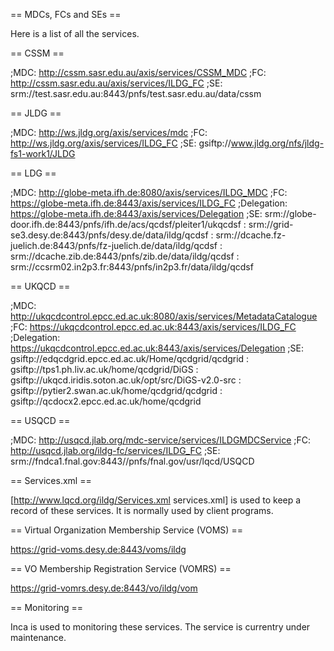 == MDCs, FCs and SEs ==

Here is a list of all the services.

== CSSM ==

;MDC: http://cssm.sasr.edu.au/axis/services/CSSM_MDC
;FC: http://cssm.sasr.edu.au/axis/services/ILDG_FC
;SE: srm://test.sasr.edu.au:8443/pnfs/test.sasr.edu.au/data/cssm

== JLDG ==

;MDC: http://ws.jldg.org/axis/services/mdc
;FC: http://ws.jldg.org/axis/services/ILDG_FC
;SE: gsiftp://www.jldg.org/nfs/jldg-fs1-work1/JLDG
 
== LDG ==

;MDC: http://globe-meta.ifh.de:8080/axis/services/ILDG_MDC
;FC: https://globe-meta.ifh.de:8443/axis/services/ILDG_FC
;Delegation: https://globe-meta.ifh.de:8443/axis/services/Delegation
;SE: srm://globe-door.ifh.de:8443/pnfs/ifh.de/acs/qcdsf/pleiter1/ukqcdsf
:    srm://grid-se3.desy.de:8443/pnfs/desy.de/data/ildg/qcdsf
:    srm://dcache.fz-juelich.de:8443/pnfs/fz-juelich.de/data/ildg/qcdsf
:    srm://dcache.zib.de:8443/pnfs/zib.de/data/ildg/qcdsf
:    srm://ccsrm02.in2p3.fr:8443/pnfs/in2p3.fr/data/ildg/qcdsf

== UKQCD ==

;MDC: http://ukqcdcontrol.epcc.ed.ac.uk:8080/axis/services/MetadataCatalogue
;FC: https://ukqcdcontrol.epcc.ed.ac.uk:8443/axis/services/ILDG_FC
;Delegation: https://ukqcdcontrol.epcc.ed.ac.uk:8443/axis/services/Delegation
;SE: gsiftp://edqcdgrid.epcc.ed.ac.uk/Home/qcdgrid/qcdgrid
:    gsiftp://tps1.ph.liv.ac.uk/home/qcdgrid/DiGS
:    gsiftp://ukqcd.iridis.soton.ac.uk/opt/src/DiGS-v2.0-src
:    gsiftp://pytier2.swan.ac.uk/home/qcdgrid/qcdgrid
:    gsiftp://qcdocx2.epcc.ed.ac.uk/home/qcdgrid
 
== USQCD ==

;MDC: http://usqcd.jlab.org/mdc-service/services/ILDGMDCService
;FC: http://usqcd.jlab.org/ildg-fc/services/ILDG_FC
;SE: srm://fndca1.fnal.gov:8443//pnfs/fnal.gov/usr/lqcd/USQCD

== Services.xml ==

[http://www.lqcd.org/ildg/Services.xml services.xml] is used to keep a record of these services. It is normally used by client programs.
 
== Virtual Organization Membership Service (VOMS) ==

https://grid-voms.desy.de:8443/voms/ildg

== VO Membership Registration Service (VOMRS) ==

https://grid-vomrs.desy.de:8443/vo/ildg/vom
 
== Monitoring ==

Inca is used to monitoring these services.  The service is currentry under maintenance.
